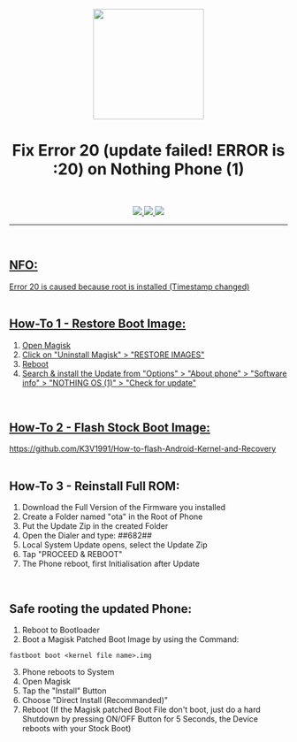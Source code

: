 <p align="center"><img src="https://i.ibb.co/2s2SBY5/Fix-Error-20.png" width="200"></a>
<h1 align="center"><b>Fix Error 20 (update failed! ERROR is :20) on Nothing Phone (1)</b></h1>
<br />

<p align="center">
<a href="https://ko-fi.com/k3v1991" alt="Ko-fi"><img src="https://img.shields.io/badge/Ko--fi-F16061?style=for-the-badge&logo=ko-fi&logoColor=white">
<a href="https://www.paypal.com/cgi-bin/webscr?cmd=_s-xclick&hosted_button_id=HW8B98TVDLKWA" alt="PayPal"><img src="https://img.shields.io/badge/PayPal-00457C?style=for-the-badge&logo=paypal&logoColor=white">
<a href="https://github.com/K3V1991/Donate-Crypto/blob/main/README.md" alt="Crypto"><img src="https://img.shields.io/badge/Bitcoin-000?style=for-the-badge&logo=bitcoin&logoColor=white">
</p>
<hr>
<br />

## NFO:
Error 20 is caused because root is installed (Timestamp changed)
<br />
<br />

## How-To 1 - Restore Boot Image:
1. Open Magisk
2. Click on "Uninstall Magisk" > "RESTORE IMAGES"
3. Reboot
4. Search & install the Update from "Options" > "About phone" > "Software info" > "NOTHING OS (1)" > "Check for update"
<br />

## How-To 2 - Flash Stock Boot Image:
https://github.com/K3V1991/How-to-flash-Android-Kernel-and-Recovery
<br />
<br />

## How-To 3 - Reinstall Full ROM:
1. Download the Full Version of the Firmware you installed
2. Create a Folder named "ota" in the Root of Phone
3. Put the Update Zip in the created Folder
4. Open the Dialer and type: *#*#682#*#*
5. Local System Update opens, select the Update Zip
6. Tap "PROCEED & REBOOT"
7. The Phone reboot, first Initialisation after Update
<br />

## Safe rooting the updated Phone:
1. Reboot to Bootloader
2. Boot a Magisk Patched Boot Image by using the Command:
```
fastboot boot <kernel file name>.img
```
3. Phone reboots to System
4. Open Magisk
5. Tap the "Install" Button
6. Choose "Direct Install (Recommanded)"
7. Reboot (If the Magisk patched Boot File don't boot, just do a hard Shutdown by pressing ON/OFF Button for 5 Seconds, the Device reboots with your Stock Boot)
